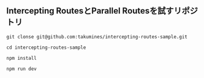 ## Intercepting RoutesとParallel Routesを試すリポジトリ
```
git clonse git@github.com:takumines/intercepting-routes-sample.git

cd intercepting-routes-sample

npm install

npm run dev

```
